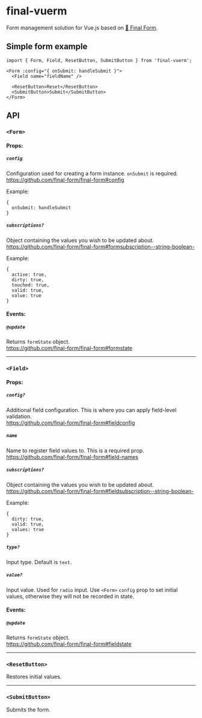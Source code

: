 # final-vuerm

Form management solution for Vue.js based on [:checkered_flag: Final Form](https://www.npmjs.com/package/final-form).




## Simple form example

```vue
import { Form, Field, ResetButton, SubmitButton } from 'final-vuerm';

<Form :config="{ onSubmit: handleSubmit }">
  <Field name="fieldName" />
  
  <ResetButton>Reset</ResetButton>
  <SubmitButton>Submit</SubmitButton>
</Form>

```




## API




### `<Form>`

#### Props:

##### `config`

Configuration used for creating a form instance. `onSubmit` is required.  
https://github.com/final-form/final-form#config

Example:
```vue
{
  onSubmit: handleSubmit
}
```

##### `subscriptions?`

Object containing the values you wish to be updated about.  
https://github.com/final-form/final-form#formsubscription--string-boolean-

Example:
```vue
{
  active: true,
  dirty: true,
  touched: true,
  valid: true,
  value: true
}
```

#### Events:

##### `@update`

Returns `formState` object.  
https://github.com/final-form/final-form#formstate


---


### `<Field>`

#### Props:

##### `config?`

Additional field configuration. This is where you can apply field-level validation.  
https://github.com/final-form/final-form#fieldconfig

##### `name`

Name to register field values to. This is a required prop.  
https://github.com/final-form/final-form#field-names

##### `subscriptions?`

Object containing the values you wish to be updated about.  
https://github.com/final-form/final-form#fieldsubscription--string-boolean-

Example:
```vue
{
  dirty: true,
  valid: true,
  values: true
}
```

##### `type?`

Input type. Default is `text`.

##### `value?`

Input value. Used for `radio` input.
Use `<Form>` `config` prop to set initial values, otherwise they will not be recorded in state.

#### Events:

##### `@update`

Returns `formState` object.  
https://github.com/final-form/final-form#fieldstate


---


### `<ResetButton>`
Restores initial values.


---


### `<SubmitButton>`
Submits the form.